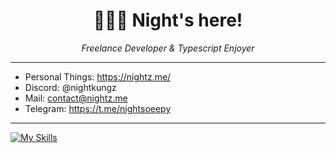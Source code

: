 <h1 align="center">🙋🏼‍♂️ Night's here!</h1>

<p align="center" italic>
    <i>Freelance Developer & Typescript Enjoyer</i>
</p>

---

- Personal Things: https://nightz.me/
- Discord: @nightkungz
- Mail: contact@nightz.me
- Telegram: https://t.me/nightsoeepy

---
[![My Skills](https://skillicons.dev/icons?i=aws,kubernetes,docker,flutter,typescript,go,java,kotlin,react,nextjs,vue,nuxt,svelte,express,nestjs,elysia,prisma,mysql,postgres,redis,tailwind,figma,supabase,git,github)](https://skillicons.dev)

